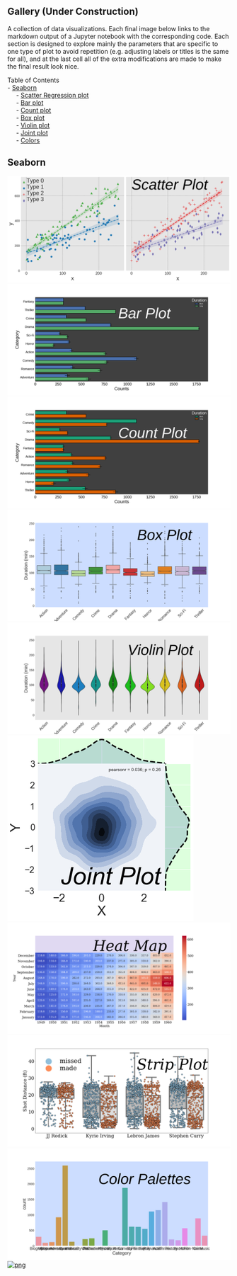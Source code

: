 ## Gallery (Under Construction)
A collection of data visualizations. Each final image below links to the markdown output of a Jupyter notebook with the corresponding code. Each section is designed to explore mainly the parameters that are specific to one type of plot to avoid repetition (e.g. adjusting labels or titles is the same for all), and at the last cell all of the extra modifications are made to make the final result look nice.

Table of Contents   
	- [Seaborn](#seaborn)  
	&nbsp;&nbsp;&nbsp;&nbsp; - [Scatter Regression plot](#lmplot)   
	&nbsp;&nbsp;&nbsp;&nbsp; - [Bar plot](#barplot)   
	&nbsp;&nbsp;&nbsp;&nbsp; - [Count plot](#countplot)   
	&nbsp;&nbsp;&nbsp;&nbsp; - [Box plot](#boxplot)   
	&nbsp;&nbsp;&nbsp;&nbsp; - [Violin plot](#violinplot)   
	&nbsp;&nbsp;&nbsp;&nbsp; - [Joint plot](#jointplot)   
	&nbsp;&nbsp;&nbsp;&nbsp; - [Colors](#colors)   

<a name="seaborn"></a>
## Seaborn
<a name="lmplot"></a>
[![png](visualizations/figures/lmplot.png)](../visualizations/seaborn/lmplot/lmplot)
<a name="barplot"></a>
[![png](visualizations/figures/barplot.png)](../visualizations/seaborn/barplot/barplot)
<a name="countplot"></a>
[![png](visualizations/figures/countplot.png)](../visualizations/seaborn/countplot/countplot)
<a name="boxplot"></a>
[![png](visualizations/figures/boxplot.png)](../visualizations/seaborn/boxplot/boxplot)
<a name="violinplot"></a>
[![png](visualizations/figures/violinplot.png)](../visualizations/seaborn/violinplot/violinplot)
<a name="jointplot"></a>
[![png](visualizations/figures/jointplot.png)](../visualizations/seaborn/jointplot/jointplot)
<a name="heatmap"></a>
[![png](visualizations/figures/heatmap.png)](../visualizations/seaborn/heatmap/heatmap)
<a name="stripplot"></a>
[![png](visualizations/figures/stripplot.png)](../visualizations/seaborn/stripplot/stripplot)
<a name="colors"></a>
[![png](visualizations/figures/colors.png)](../visualizations/seaborn/colors/colors)
[![png](../tmp/cube.gif)](../publications)


